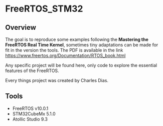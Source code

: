 # FreeRTOS_STM32

## Overview

The goal is to reproduce some examples following the **Mastering the FreeRTOS Real Time Kernel**, sometimes tiny adaptations can be made for fit in the version the tools. The PDF is available in the link https://www.freertos.org/Documentation/RTOS_book.html

Any specific project will be found here, only code to explore the essential features of the FreeRTOS.

Every things project was created by Charles Dias.

## Tools

- FreeRTOS v10.0.1
- STM32CubeMx 5.1.0
- Atollic Studio 9.3
